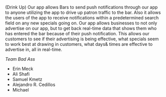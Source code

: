 (Drink Up)
Our app allows Bars to send push notifications through our app to anyone utilizing the app to drive up patron traffic to the bar. 
Also it allows the users of the app to receive notifications within a predetermined search field on any new specials going on. 
Our app allows businesses to not only advertise on our app, but to get back real-time data that shows them who has entered the bar 
because of their push notification. This allows our customers to see if their advertising is being effective, what specials seem to 
work best at drawing in customers, what days& times are effective to advertise in, all in real-time.

*Team Bad Ass*
- Erin Meck
- Ali Shafi
- Samuel Kmetz
- Alejandro R. Cedillos
- Michael
